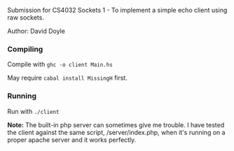 Submission for CS4032 Sockets 1 - To implement a simple echo client using raw sockets.

Author: David Doyle

### Compiling
Compile with `ghc -o client Main.hs`

May require `cabal install MissingH` first.

### Running
Run with `./client`


**Note:**
The built-in php server can sometimes give me trouble. I have tested the client against the same script, /server/index.php, when it's running on a proper apache server and it works perfectly.
